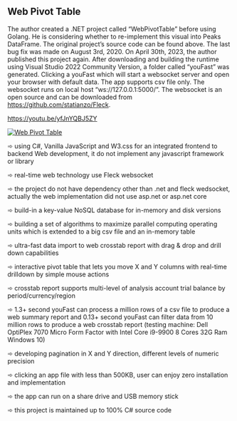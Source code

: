 ## Web Pivot Table

The author created a .NET project called “WebPivotTable” before using Golang. He is considering whether to re-implement this visual into Peaks DataFrame. The original project’s source code can be found above. The last bug fix was made on August 3rd, 2020. On April 30th, 2023, the author published this project again. After downloading and building the runtime using Visual Studio 2022 Community Version, a folder called “youFast” was generated. Clicking a youFast which will start a websocket server and open your browser with default data. The app supports csv file only. The websocket runs on local host “ws://127.0.0.1:5000/”. The websocket is an open source and can be downloaded from https://github.com/statianzo/Fleck.

https://youtu.be/yfJnYQBJ5ZY

[![Web Pivot Table](https://github.com/hkpeaks/peaks-framework/blob/main/WebPivotTable/WebPivotTable.png)](http://www.youtube.com/watch?v=yfJnYQBJ5ZY "Web Pivot Table")

➾ using C#, Vanilla JavaScript and W3.css for an integrated frontend to backend Web development, it do not implement any javascript framework or library 

➾  real-time web technology use Fleck websocket

➾  the project do not have dependency other than .net and fleck wedsocket, actually the web implementation did not use asp.net or asp.net core

➾  build-in a key-value NoSQL database for in-memory and disk versions

➾  building a set of algorithms to maximize parallel computing operating units which is extended to a big csv file and an in-memory table

➾  ultra-fast data import to web crosstab report with drag & drop and drill down capabilities 

➾  interactive pivot table that lets you move X and Y columns with real-time drilldown by simple mouse actions

➾  crosstab report supports multi-level of analysis account trial balance by period/currency/region

➾  1.3+ second youFast can process a million rows of a csv file to produce a web summary report and 0.13+ second youFast can filter data from 10 million rows to produce a web crosstab report (testing machine: Dell OptiPlex 7070 Micro Form Factor with Intel Core i9-9900 8 Cores 32G Ram Windows 10)

➾  developing pagination in X and Y direction, different levels of numeric precision

➾  clicking an app file with less than 500KB, user can enjoy zero installation and implementation 

➾  the app can run on a share drive and USB memory stick

➾  this project is maintained up to 100% C# source code
